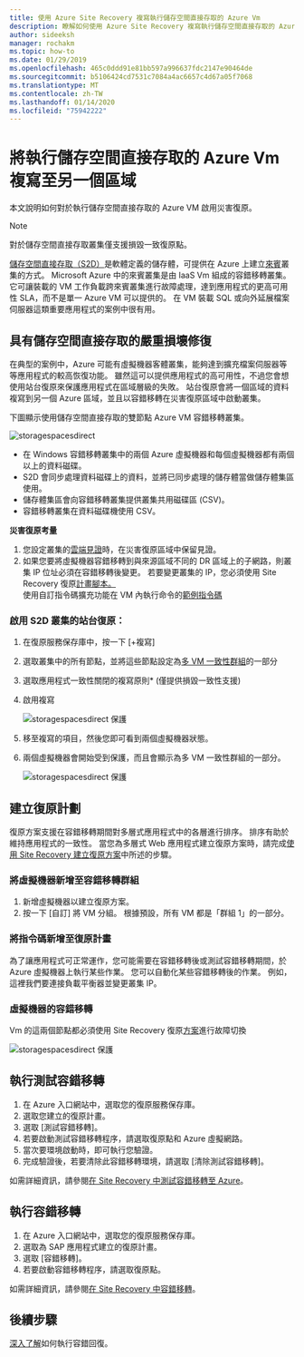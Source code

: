 ```yaml
---
title: 使用 Azure Site Recovery 複寫執行儲存空間直接存取的 Azure Vm
description: 瞭解如何使用 Azure Site Recovery 複寫執行儲存空間直接存取的 Azure Vm。
author: sideeksh
manager: rochakm
ms.topic: how-to
ms.date: 01/29/2019
ms.openlocfilehash: 465c0ddd91e81bb597a996637fdc2147e90464de
ms.sourcegitcommit: b5106424cd7531c7084a4ac6657c4d67a05f7068
ms.translationtype: MT
ms.contentlocale: zh-TW
ms.lasthandoff: 01/14/2020
ms.locfileid: "75942222"
---
```

# <a name="replicate-azure-vms-running-storage-spaces-direct-to-another-region"></a>將執行儲存空間直接存取的 Azure Vm 複寫至另一個區域

本文說明如何對於執行儲存空間直接存取的 Azure VM 啟用災害復原。

>[!NOTE]
>對於儲存空間直接存取叢集僅支援損毀一致復原點。
>

[儲存空間直接存取（S2D）](https://docs.microsoft.com/windows-server/storage/storage-spaces/deploy-storage-spaces-direct)是軟體定義的儲存體，可提供在 Azure 上建立[來賓](https://blogs.msdn.microsoft.com/clustering/2017/02/14/deploying-an-iaas-vm-guest-clusters-in-microsoft-azure)叢集的方式。  Microsoft Azure 中的來賓叢集是由 IaaS Vm 組成的容錯移轉叢集。 它可讓裝載的 VM 工作負載跨來賓叢集進行故障處理，達到應用程式的更高可用性 SLA，而不是單一 Azure VM 可以提供的。 在 VM 裝載 SQL 或向外延展檔案伺服器這類重要應用程式的案例中很有用。

## <a name="disaster-recovery-with-storage-spaces-direct"></a>具有儲存空間直接存取的嚴重損壞修復

在典型的案例中，Azure 可能有虛擬機器客體叢集，能夠達到擴充檔案伺服器等等應用程式的較高恢復功能。 雖然這可以提供應用程式的高可用性，不過您會想使用站台復原來保護應用程式在區域層級的失敗。 站台復原會將一個區域的資料複寫到另一個 Azure 區域，並且以容錯移轉在災害復原區域中啟動叢集。

下圖顯示使用儲存空間直接存取的雙節點 Azure VM 容錯移轉叢集。

![storagespacesdirect](./media/azure-to-azure-how-to-enable-replication-s2d-vms/storagespacedirect.png)

 
- 在 Windows 容錯移轉叢集中的兩個 Azure 虛擬機器和每個虛擬機器都有兩個以上的資料磁碟。
- S2D 會同步處理資料磁碟上的資料，並將已同步處理的儲存體當做儲存體集區使用。
- 儲存體集區會向容錯移轉叢集提供叢集共用磁碟區 (CSV)。
- 容錯移轉叢集在資料磁碟機使用 CSV。

**災害復原考量**

1. 您設定叢集的[雲端見證](https://docs.microsoft.com/windows-server/failover-clustering/deploy-cloud-witness#CloudWitnessSetUp)時，在災害復原區域中保留見證。
2. 如果您要將虛擬機器容錯移轉到與來源區域不同的 DR 區域上的子網路，則叢集 IP 位址必須在容錯移轉後變更。  若要變更叢集的 IP，您必須使用 Site Recovery 復原[計畫腳本。](https://docs.microsoft.com/azure/site-recovery/site-recovery-runbook-automation)</br>
使用自訂指令碼擴充功能在 VM 內執行命令的[範例指令碼](https://github.com/krnese/azure-quickstart-templates/blob/master/asr-automation-recovery/scripts/ASR-Wordpress-ChangeMysqlConfig.ps1) 

### <a name="enabling-site-recovery-for-s2d-cluster"></a>啟用 S2D 叢集的站台復原：

1. 在復原服務保存庫中，按一下 [+複寫]
1. 選取叢集中的所有節點，並將這些節點設定為[多 VM 一致性群組](https://docs.microsoft.com/azure/site-recovery/azure-to-azure-common-questions#multi-vm-consistency)的一部分
1. 選取應用程式一致性關閉的複寫原則* (僅提供損毀一致性支援)
1. 啟用複寫

   ![storagespacesdirect 保護](./media/azure-to-azure-how-to-enable-replication-s2d-vms/multivmgroup.png)

2. 移至複寫的項目，然後您即可看到兩個虛擬機器狀態。 
3. 兩個虛擬機器會開始受到保護，而且會顯示為多 VM 一致性群組的一部分。

   ![storagespacesdirect 保護](./media/azure-to-azure-how-to-enable-replication-s2d-vms/storagespacesdirectgroup.PNG)

## <a name="creating-a-recovery-plan"></a>建立復原計劃
復原方案支援在容錯移轉期間對多層式應用程式中的各層進行排序。 排序有助於維持應用程式的一致性。 當您為多層式 Web 應用程式建立復原方案時，請完成[使用 Site Recovery 建立復原方案](site-recovery-create-recovery-plans.md)中所述的步驟。

### <a name="adding-virtual-machines-to-failover-groups"></a>將虛擬機器新增至容錯移轉群組

1.  新增虛擬機器以建立復原方案。
2.  按一下 [自訂] 將 VM 分組。 根據預設，所有 VM 都是「群組 1」的一部分。


### <a name="add-scripts-to-the-recovery-plan"></a>將指令碼新增至復原計畫
為了讓應用程式可正常運作，您可能需要在容錯移轉後或測試容錯移轉期間，於 Azure 虛擬機器上執行某些作業。 您可以自動化某些容錯移轉後的作業。 例如，這裡我們要連接負載平衡器並變更叢集 IP。


### <a name="failover-of-the-virtual-machines"></a>虛擬機器的容錯移轉 
Vm 的這兩個節點都必須使用 Site Recovery 復原[方案](https://docs.microsoft.com/azure/site-recovery/site-recovery-create-recovery-plans)進行故障切換 

![storagespacesdirect 保護](./media/azure-to-azure-how-to-enable-replication-s2d-vms/recoveryplan.PNG)

## <a name="run-a-test-failover"></a>執行測試容錯移轉
1.  在 Azure 入口網站中，選取您的復原服務保存庫。
2.  選取您建立的復原計畫。
3.  選取 [測試容錯移轉]。
4.  若要啟動測試容錯移轉程序，請選取復原點和 Azure 虛擬網路。
5.  當次要環境啟動時，即可執行您驗證。
6.  完成驗證後，若要清除此容錯移轉環境，請選取 [清除測試容錯移轉]。

如需詳細資訊，請參閱[在 Site Recovery 中測試容錯移轉至 Azure](site-recovery-test-failover-to-azure.md)。

## <a name="run-a-failover"></a>執行容錯移轉

1.  在 Azure 入口網站中，選取您的復原服務保存庫。
2.  選取為 SAP 應用程式建立的復原計畫。
3.  選取 [容錯移轉]。
4.  若要啟動容錯移轉程序，請選取復原點。

如需詳細資訊，請參閱[在 Site Recovery 中容錯移轉](site-recovery-failover.md)。
## <a name="next-steps"></a>後續步驟

[深入了解](https://docs.microsoft.com/azure/site-recovery/azure-to-azure-tutorial-failover-failback)如何執行容錯回復。
